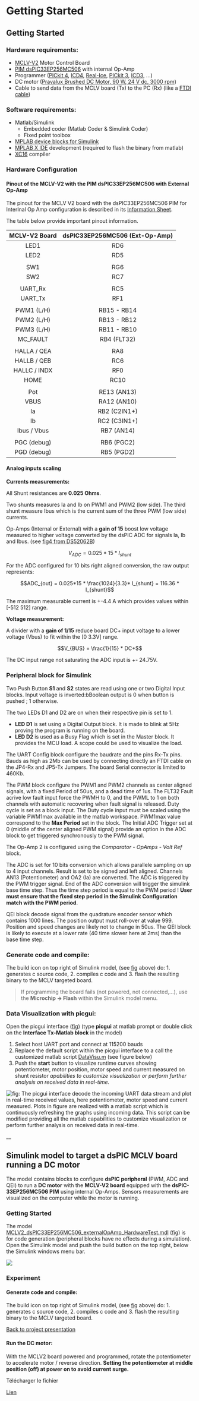 # Getting Started

## Getting Started

### Hardware requirements:

* [MCLV-V2](https://www.microchip.com/dsPICDEMMCLV-2DevelopmentBoard866) Motor Control Board
* [PIM dsPIC33EP256MC506](https://www.microchip.com/DevelopmentTools/ProductDetails/ma330031) with internal Op-Amp
* Programmer \([PICkit 4](https://www.microchip.com/pickit4), [ICD4](https://www.microchip.com/icd4), [Real-Ice](https://www.microchip.com/realice), [PICkit 3](https://www.microchip.com/pickit3), [ICD3](https://www.microchip.com/icd3), ...\)
* DC motor \([Pravalux Brushed DC Motor, 90 W, 24 V dc, 3000 rpm](https://uk.rs-online.com/web/p/dc-motors/0716200/)\)
* Cable to send data from the MCLV board \(Tx\) to the PC \(Rx\) \(like a [FTDI cable](https://www.ftdichip.com/Products/Cables/USBTTLSerial.htm)\)

### Software requirements:

* Matlab/Simulink
  * Embedded coder \(Matlab Coder & Simulink Coder\)
  * Fixed point toolbox
* [MPLAB device blocks for Simulink](https://www.microchip.com/SimulinkBlocks)
* [MPLAB X IDE](https://www.microchip.com/MPLABX) development \(required to flash the binary from matlab\)
* [XC16](https://www.microchip.com/XC16) compiler

### Hardware Configuration

#### Pinout of the MCLV-V2 with the PIM dsPIC33EP256MC506 with External Op-Amp

The pinout for the MCLV V2 board with the dsPIC33EP256MC506 PIM for Interlnal Op Amp configuration is described in its [Information Sheet](http://ww1.microchip.com/downloads/en/DeviceDoc/dsPIC33EP256MC506%20Internal%20Op%20Amp%20PIM%20Infosheet%20Rev%20B.pdf).

The table below provide important pinout information.

| MCLV-V2 Board | dsPIC33EP256MC506 \(Ext-Op-Amp\) |
| :---: | :---: |
| LED1 | RD6 |
| LED2 | RD5 |
|  |  |
| SW1 | RG6 |
| SW2 | RC7 |
|  |  |
| UART\_Rx | RC5 |
| UART\_Tx | RF1 |
|  |  |
| PWM1 \(L/H\) | RB15 - RB14 |
| PWM2 \(L/H\) | RB13 - RB12 |
| PWM3 \(L/H\) | RB11 - RB10 |
| MC\_FAULT | RB4  \(FLT32\) |
|  |  |
| HALLA / QEA | RA8 |
| HALLB / QEB | RC6 |
| HALLC / INDX | RF0 |
| HOME | RC10 |
|  |  |
| Pot | RE13  \(AN13\) |
| VBUS | RA12  \(AN10\) |
| Ia | RB2   \(C2IN1+\) |
| Ib | RC2   \(C3IN1+\) |
| Ibus / Vbus | RB7   \(AN14\) |
|  |  |
| PGC \(debug\) | RB6 \(PGC2\) |
| PGD \(debug\) | RB5 \(PGD2\) |

#### Analog inputs scaling

**Currents measurements:**

All Shunt resistances are **0.025 Ohms**.

Two shunts measures Ia and Ib on PWM1 and PWM2 \(low side\). The third shunt measure Ibus which is the current sum of the three PWM \(low side\) currents.

Op-Amps \(Internal or External\) with a **gain of 15** boost low voltage measured to higher voltage converted by the dsPIC ADC for signals Ia, Ib and Ibus. \(see [fig4 from DS52062B](https://github.com/rdelpoux/INSA_TP_CommandeTempsReel_MCC/tree/f4be492167956b5449ef4fb184332b885cf5780f/Figures/GettingStarted/Internal_OpAmp_DS52062B_Fig4.png)\)

$$V_{ADC} = 0.025*15*I_{shunt}$$

For the ADC configured for 10 bits right aligned conversion, the raw output represents:

$$ADC_{out} = 0.025*15 * \frac{1024}{3.3}* I_{shunt} = 116.36 * I_{shunt}$$

The maximum measurable current is +-4.4 A which provides values within \[-512 512\] range.

**Voltage measurement:**

A divider with a **gain of 1/15** reduce board DC+ input voltage to a lower voltage \(Vbus\) to fit within the \[0 3.3V\] range.

$$V_{BUS} = \frac{1}{15} * DC+$$

The DC input range not saturating the ADC input is +- 24.75V.

### Peripheral block for Simulink

Two Push Button **S1** and **S2** states are read using one or two Digital Input blocks. Input voltage is inverted:bBoolean output is 0 when button is pushed ; 1 otherwise.

The two LEDs D1 and D2 are on when their respective pin is set to 1.

* **LED D1** is set using a Digital Output block. It is made to blink at 5Hz proving the program is running on the board. 
* **LED D2** is used as a Busy Flag which is set in the Master block. It provides the MCU load. A scope could be used to visualize the load.

The UART Config block configure the baudrate and the pins Rx-Tx pins. Bauds as high as 2Mb can be used by connecting directly an FTDI cable on the JP4-Rx and JP5-Tx Jumpers. The board Serial connector is limited to 460Kb.

The PWM block configure the PWM1 and PWM2 channels as center aligned signals, with a fixed Period of 50us, and a dead time of 1us. The FLT32 Fault acrive low fault input force the PWMH to 0, and the PWML to 1 on both channels with automatic recovering when fault signal is released. Duty cycle is set as a block input. The Duty cycle input must be scaled using the variable PWM1max available in the matlab workspace. PWM1max value correspond to the **Max Period** set in the block. The Initial ADC Trigger set at 0 \(middle of the center aligned PWM signal\) provide an option in the ADC block to get triggered synchronously to the PWM signal.

The Op-Amp 2 is configured using the _Comparator - OpAmps - Volt Ref_ block.

The ADC is set for 10 bits conversion which allows parallele sampling on up to 4 input channels. Result is set to be signed and left aligned. Channels AN13 \(Potentiometer\) and OA2 \(Ia\) are converted. The ADC is triggered by the PWM trigger signal. End of the ADC conversion will trigger the simulink base time step. Thus the time step period is equal to the PWM period ! **User must ensure that the fixed step period in the Simulink Configuration match with the PWM period**.

QEI block decode signal from the quadrature encoder sensor which contains 1000 lines. The position output must roll-over at value 999. Position and speed changes are likely not to change in 50us. The QEI block is likely to execute at a lower rate \(40 time slower here at 2ms\) than the base time step.

### Generate code and compile:

The build icon on top right of Simulink model, \(see [fig](https://github.com/rdelpoux/INSA_TP_CommandeTempsReel_MCC/tree/f4be492167956b5449ef4fb184332b885cf5780f/Figures/GettingStarted/Model_Hardware_Test_withSampleTime.png) above\) do: 1. generates c source code, 2. compiles c code and 3. flash the resulting binary to the MCLV targeted board.

> If programming the board fails \(not powered, not connected,...\), use the **Microchip -&gt; Flash** within the Simulink model menu.

### Data Visualization with picgui:

Open the picgui interface \([fig](https://github.com/rdelpoux/INSA_TP_CommandeTempsReel_MCC/tree/f4be492167956b5449ef4fb184332b885cf5780f/Figures/GettingStarted/DataVisu.png)\) \(type **picgui** at matlab prompt or double click on the **Interface Tx-Matlab block** in the model\)

1. Select host UART port and connect at 115200 bauds
2. Replace the default script within the picgui interface to a call the customized matlab script [DataVisu.m](https://github.com/rdelpoux/INSA_TP_CommandeTempsReel_MCC/tree/f4be492167956b5449ef4fb184332b885cf5780f/DataVisu.m) \(see figure below\)
3. Push the **start** button to visualize runtime curves showing potentiometer, motor position, motor speed and current measured on shunt resistor _apabilities to customize visualization or perform further analysis on received data in real-time._

![fig: The picgui interface decode the incoming UART data stream and plot in real-time received values, here potentiometer, motor speed and current measured. Plots in figure are realized with a matlab script which is continuously refreshing the graphs using incoming data. This script can be modified providing all the matlab capabilities to customize visualization or perform further analysis on received data in real-time.](.gitbook/assets/datavisu.png)

__

## Simulink model to target a dsPIC MCLV board running a DC motor

The model contains blocks to configure **dsPIC peripheral** \(PWM, ADC and QEI\) to run a **DC motor** with the **MCLV-V2 board** equipped with the **dsPIC-33EP256MC506 PIM** using internal Op-Amps. Sensors measurements are visualized on the computer while the motor is running.

### Getting Started

The model [MCLV2\_dsPIC33EP256MC506\_externalOpAmp\_HardwareTest.mdl](https://github.com/rdelpoux/INSA_TP_CommandeTempsReel_MCC/tree/f4be492167956b5449ef4fb184332b885cf5780f/MCLV2_dsPIC33EP256MC506_externalOpAmp_HardwareTest.mdl) \([fig](https://github.com/rdelpoux/INSA_TP_CommandeTempsReel_MCC/tree/f4be492167956b5449ef4fb184332b885cf5780f/Figures/GettingStarted/Model_Hardware_Test_withSampleTime.png)\) is for code generation \(peripheral blocks have no effects during a simulation\). Open the Simulink model and push the build button on the top right, below the Simulink windows menu bar.

![](.gitbook/assets/model_hardware_test_withsampletime%20%281%29.png)

### Experiment

#### Generate code and compile:

The build icon on top right of Simulink model, \(see [fig](https://github.com/rdelpoux/INSA_TP_CommandeTempsReel_MCC/tree/f4be492167956b5449ef4fb184332b885cf5780f/Figures/GettingStarted/Model_Hardware_Test_withSampleTime.png) above\) do: 1. generates c source code, 2. compiles c code and 3. flash the resulting binary to the MCLV targeted board.

[Back to project presentation](./)

#### Run the DC motor:

With the MCLV2 board powered and programmed, rotate the potentiometer to accelerate motor / reverse direction. **Setting the potentiometer at middle position \(off\) at power on to avoid current surge.**

Télécharger le fichier

[Lien](https://raw.githubusercontent.com/rdelpoux/INSA_TP_CommandeTempsReel_MCC/master/LABMatlabFiles/02_GettingStarted/MCLV2_dsPIC33EP256MC506_base_R2017a.mdl)

